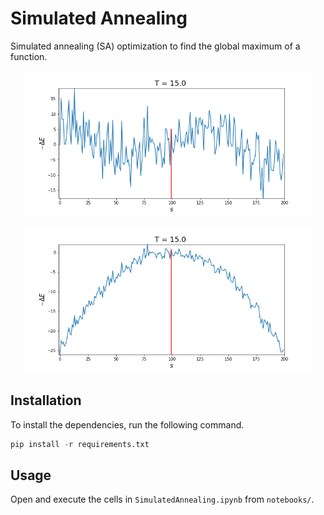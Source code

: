 # Simulated Annealing

Simulated annealing (SA) optimization to find the global maximum of a function.

<p align="center">
    <img width="466" height="233" src="images/sinusoidal.gif">
</p>

<p align="center">
    <img width="466" height="233" src="images/concave.gif">
</p>




## Installation
To install the dependencies, run the following command.
```python
pip install -r requirements.txt
```

## Usage
Open and execute the cells in `SimulatedAnnealing.ipynb` from `notebooks/`. 